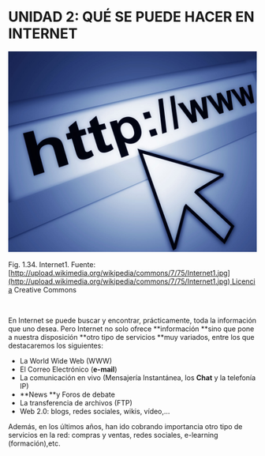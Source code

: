
# UNIDAD 2: QUÉ SE PUEDE HACER EN INTERNET


![](img/Internet1.jpg)

Fig. 1.34. Internet1. Fuente: [http://upload.wikimedia.org/wikipedia/commons/7/75/Internet1.jpg](http://upload.wikimedia.org/wikipedia/commons/7/75/Internet1.jpg) Licencia Creative Commons

 

En Internet se puede buscar y encontrar, prácticamente, toda la información que uno desea. Pero Internet no solo ofrece **información **sino que pone a nuestra disposición **otro tipo de servicios **muy variados, entre los que destacaremos los siguientes:

- La World Wide Web (WWW)
- El Correo Electrónico (**e-mail**)
- La comunicación en vivo (Mensajería Instantánea, los **Chat** y la telefonía IP)
- **News **y Foros de debate
- La transferencia de archivos (FTP)
- Web 2.0: blogs, redes sociales, wikis, vídeo,...

Además, en los últimos años, han ido cobrando importancia otro tipo de servicios en la red: compras y ventas, redes sociales, e-learning (formación),etc.

